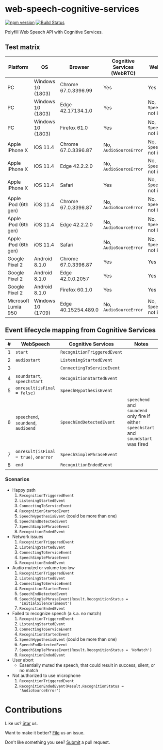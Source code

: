# web-speech-cognitive-services

[![npm version](https://badge.fury.io/js/we-bspeech-cognitive-services.svg)](https://badge.fury.io/js/we-bspeech-cognitive-services) [![Build Status](https://travis-ci.org/compulim/we-bspeech-cognitive-services.svg?branch=master)](https://travis-ci.org/compulim/web-speech-cognitive-services)

Polyfill Web Speech API with Cognitive Services.

## Test matrix

| Platform             | OS                | Browser             | Cognitive Services (WebRTC) | Web Speech API                          |
| -                    | -                 | -                   | -                           | -                                       |
| PC                   | Windows 10 (1803) | Chrome 67.0.3396.99 | Yes                         | Yes                                     |
| PC                   | Windows 10 (1803) | Edge 42.17134.1.0   | Yes                         | No, `SpeechRecognition` not implemented |
| PC                   | Windows 10 (1803) | Firefox 61.0        | Yes                         | No, `SpeechRecognition` not implemented |
| Apple iPhone X       | iOS 11.4          | Chrome 67.0.3396.87 | No, `AudioSourceError`      | No, `SpeechRecognition` not implemented |
| Apple iPhone X       | iOS 11.4          | Edge 42.2.2.0       | No, `AudioSourceError`      | No, `SpeechRecognition` not implemented |
| Apple iPhone X       | iOS 11.4          | Safari              | Yes                         | No, `SpeechRecognition` not implemented |
| Apple iPod (6th gen) | iOS 11.4          | Chrome 67.0.3396.87 | No, `AudioSourceError`      | No, `SpeechRecognition` not implemented |
| Apple iPod (6th gen) | iOS 11.4          | Edge 42.2.2.0       | No, `AudioSourceError`      | No, `SpeechRecognition` not implemented |
| Apple iPod (6th gen) | iOS 11.4          | Safari              | No, `AudioSourceError`      | No, `SpeechRecognition` not implemented |
| Google Pixel 2       | Android 8.1.0     | Chrome 67.0.3396.87 | Yes                         | Yes                                     |
| Google Pixel 2       | Android 8.1.0     | Edge 42.0.0.2057    | Yes                         | Yes                                     |
| Google Pixel 2       | Android 8.1.0     | Firefox 60.1.0      | Yes                         | Yes                                     |
| Microsoft Lumia 950  | Windows 10 (1709) | Edge 40.15254.489.0 | No, `AudioSourceError`      | No, `SpeechRecognition` not implemented |

## Event lifecycle mapping from Cognitive Services

| # | WebSpeech | Cognitive Services | Notes |
| - | - | - | - |
| 1 | `start` | `RecognitionTriggeredEvent` | |
| 2 | `audiostart` | `ListeningStartedEvent` | |
| 3 | | `ConnectingToServiceEvent` | |
| 4 | `soundstart`, `speechstart` | `RecognitionStartedEvent` | |
| 5 | `onresult(isFinal = false)` | `SpeechHypothesisEvent` | |
| 6 | `speechend`, `soundend`, `audioend` | `SpeechEndDetectedEvent` | `speechend` and `soundend` only fire if either `speechstart` and `soundstart` was fired |
| 7 | `onresult(isFinal = true)`, `onerror` | `SpeechSimplePhraseEvent` | |
| 8 | `end` | `RecognitionEndedEvent` | |

### Scenarios

* Happy path
   1. `RecognitionTriggeredEvent`
   2. `ListeningStartedEvent`
   3. `ConnectingToServiceEvent`
   4. `RecognitionStartedEvent`
   5. `SpeechHypothesisEvent` (could be more than one)
   6. `SpeechEndDetectedEvent`
   7. `SpeechSimplePhraseEvent`
   8. `RecognitionEndedEvent`
* Network issues
   1. `RecognitionTriggeredEvent`
   2. `ListeningStartedEvent`
   3. `ConnectingToServiceEvent`
   4. `SpeechSimplePhraseEvent`
   5. `RecognitionEndedEvent`
* Audio muted or volume too low
   1. `RecognitionTriggeredEvent`
   2. `ListeningStartedEvent`
   3. `ConnectingToServiceEvent`
   4. `RecognitionStartedEvent`
   5. `SpeechEndDetectedEvent`
   6. `SpeechSimplePhraseEvent(Result.RecognitionStatus = 'InitialSilenceTimeout')`
   7. `RecognitionEndedEvent`
* Failed to recognize speech (a.k.a. no match)
   1. `RecognitionTriggeredEvent`
   2. `ListeningStartedEvent`
   3. `ConnectingToServiceEvent`
   4. `RecognitionStartedEvent`
   5. `SpeechHypothesisEvent` (could be more than one)
   6. `SpeechEndDetectedEvent`
   7. `SpeechSimplePhraseEvent(Result.RecognitionStatus = 'NoMatch')`
   8. `RecognitionEndedEvent`
* User abort
   * Essentially muted the speech, that could result in success, silent, or no match
* Not authorized to use microphone
   1. `RecognitionTriggeredEvent`
   2. `RecognitionEndedEvent(Result.RecognitionStatus = 'AudioSourceError')`

# Contributions

Like us? [Star](https://github.com/compulim/we-bspeech-cognitive-services/stargazers) us.

Want to make it better? [File](https://github.com/compulim/we-bspeech-cognitive-services/issues) us an issue.

Don't like something you see? [Submit](https://github.com/compulim/web-speech-cognitive-services/pulls) a pull request.
